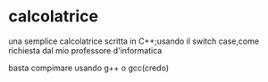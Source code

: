# calcolatrice
una semplice calcolatrice scritta in C++;usando il switch case,come richiesta dal mio professore d'informatica

basta compimare usando g++ o gcc(credo)
